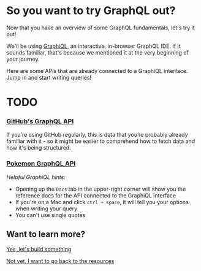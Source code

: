 # So you want to try GraphQL out?

Now that you have an overview of some GraphQL fundamentals, let's try it out!

We'll be using <a href="https://github.com/graphql/graphiql" target="_blank">GraphiQL</a>, an interactive, in-browser GraphQL IDE. If it sounds familiar, that's because we mentioned it at the very beginning of your journey.

<!-- Explain more about how GraphQL APIs are connected to GraphiQL -->

Here are some APIs that are already connected to a GraphiQL interface. Jump in and start writing queries!

# TODO

### <a href="https://developer.github.com/v4/explorer/" target="_blank">GitHub's GraphQL API</a>

If you’re using GitHub regularly, this is data that you’re probably already familiar with it - so it might be easier to comprehend how to fetch data and how it's being structured.

### <a href="https://graphql-pokemon.now.sh/" target="_blank">Pokemon GraphQL API</a>

<!-- Not GraphiQL but Star Wars API -->
<!-- https://www.graphqlbin.com/v2/6RQ6TM -->

_Helpful GraphiQL hints:_

- Opening up the `Docs` tab in the upper-right corner will show you the reference docs for the API connected to the GraphiQL interface
- If you're on a Mac and click `ctrl + space`, it will tell you your options when writing your query
- You can't use single quotes

## Want to learn more?

[Yes, let's build something](/docs/what-to-learn.md)

[Not yet, I want to go back to the resources](/docs/what-is-graphql-more.md)
